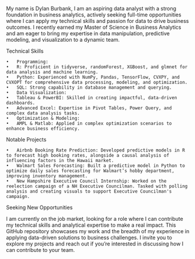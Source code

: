 My name is Dylan Burbank, I am an aspiring data analyst with a strong foundation in business analytics, actively seeking full-time opportunities where I can apply my technical skills and passion for data to drive business outcomes. I recently earned my Master of Science in Business Analytics and am eager to bring my expertise in data manipulation, predictive modeling, and visualization to a dynamic team.

Technical Skills

	•	Programming:
	•	R: Proficient in tidyverse, randomForest, XGBoost, and glmnet for data analysis and machine learning.
	•	Python: Experienced with NumPy, Pandas, TensorFlow, CVXPY, and CVXOPT for comprehensive data processing, modeling, and optimization.
	•	SQL: Strong capability in database management and querying.
	•	Data Visualization:
	•	Tableau & PowerBI: Skilled in creating impactful, data-driven dashboards.
	•	Advanced Excel: Expertise in Pivot Tables, Power Query, and complex data analysis tasks.
	•	Optimization & Modeling:
	•	AMPL & Matlab: Applied in complex optimization scenarios to enhance business efficiency.

Notable Projects

	•	Airbnb Booking Rate Prediction: Developed predictive models in R to forecast high booking rates, alongside a causal analysis of influencing factors in the Hawaii market.
	•	Walmart Sales Forecasting: Built a predictive model in Python to optimize daily sales forecasting for Walmart’s hobby department, improving inventory management.
	•	New Hampshire Executive Council Internship: Worked on the reelection campaign of a NH Executive Councilman. Tasked with polling analysis and creating visuals to support Executive Councilman's campaign.

Seeking New Opportunities

I am currently on the job market, looking for a role where I can contribute my technical skills and analytical expertise to make a real impact. This GitHub repository showcases my work and the breadth of my experience in applying data-driven solutions to business challenges. I invite you to explore my projects and reach out if you’re interested in discussing how I can contribute to your team.
